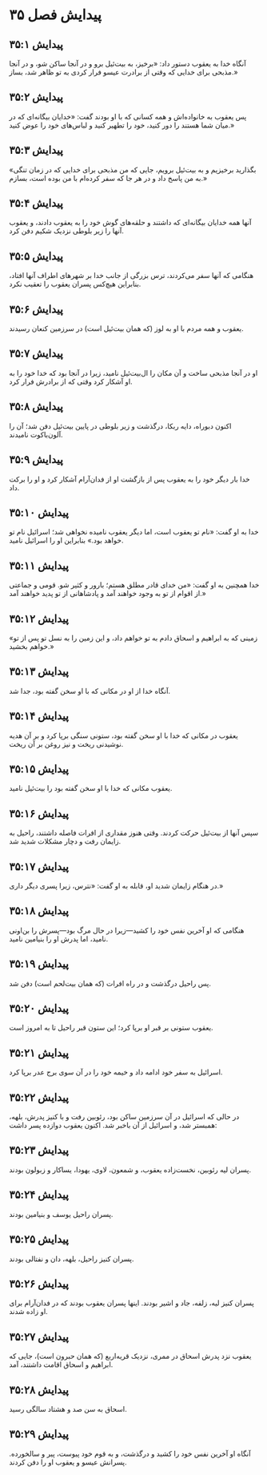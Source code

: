 # پیدایش فصل ۳۵

## پیدایش ۳۵:۱
آنگاه خدا به یعقوب دستور داد: «برخیز، به بیت‌ئیل برو و در آنجا ساکن شو، و در آنجا مذبحی برای خدایی که وقتی از برادرت عیسو فرار کردی به تو ظاهر شد، بساز.»

## پیدایش ۳۵:۲
پس یعقوب به خانواده‌اش و همه کسانی که با او بودند گفت: «خدایان بیگانه‌ای که در میان شما هستند را دور کنید، خود را تطهیر کنید و لباس‌های خود را عوض کنید.»

## پیدایش ۳۵:۳
«بگذارید برخیزیم و به بیت‌ئیل برویم، جایی که من مذبحی برای خدایی که در زمان تنگی به من پاسخ داد و در هر جا که سفر کرده‌ام با من بوده است، بسازم.»

## پیدایش ۳۵:۴
آنها همه خدایان بیگانه‌ای که داشتند و حلقه‌های گوش خود را به یعقوب دادند، و یعقوب آنها را زیر بلوطی نزدیک شکیم دفن کرد.

## پیدایش ۳۵:۵
هنگامی که آنها سفر می‌کردند، ترس بزرگی از جانب خدا بر شهرهای اطراف آنها افتاد، بنابراین هیچ‌کس پسران یعقوب را تعقیب نکرد.

## پیدایش ۳۵:۶
یعقوب و همه مردم با او به لوز (که همان بیت‌ئیل است) در سرزمین کنعان رسیدند.

## پیدایش ۳۵:۷
او در آنجا مذبحی ساخت و آن مکان را ال‌بیت‌ئیل نامید، زیرا در آنجا بود که خدا خود را به او آشکار کرد وقتی که از برادرش فرار کرد.

## پیدایش ۳۵:۸
اکنون دبوراه، دایه ربکا، درگذشت و زیر بلوطی در پایین بیت‌ئیل دفن شد؛ آن را آلون‌باکوت نامیدند.

## پیدایش ۳۵:۹
خدا بار دیگر خود را به یعقوب پس از بازگشت او از فدان‌آرام آشکار کرد و او را برکت داد.

## پیدایش ۳۵:۱۰
خدا به او گفت: «نام تو یعقوب است، اما دیگر یعقوب نامیده نخواهی شد؛ اسرائیل نام تو خواهد بود.» بنابراین او را اسرائیل نامید.

## پیدایش ۳۵:۱۱
خدا همچنین به او گفت: «من خدای قادر مطلق هستم؛ بارور و کثیر شو. قومی و جماعتی از اقوام از تو به وجود خواهند آمد و پادشاهانی از تو پدید خواهند آمد.»

## پیدایش ۳۵:۱۲
«زمینی که به ابراهیم و اسحاق دادم به تو خواهم داد، و این زمین را به نسل تو پس از تو خواهم بخشید.»

## پیدایش ۳۵:۱۳
آنگاه خدا از او در مکانی که با او سخن گفته بود، جدا شد.

## پیدایش ۳۵:۱۴
یعقوب در مکانی که خدا با او سخن گفته بود، ستونی سنگی برپا کرد و بر آن هدیه نوشیدنی ریخت و نیز روغن بر آن ریخت.

## پیدایش ۳۵:۱۵
یعقوب مکانی که خدا با او سخن گفته بود را بیت‌ئیل نامید.

## پیدایش ۳۵:۱۶
سپس آنها از بیت‌ئیل حرکت کردند. وقتی هنوز مقداری از افرات فاصله داشتند، راحیل به زایمان رفت و دچار مشکلات شدید شد.

## پیدایش ۳۵:۱۷
در هنگام زایمان شدید او، قابله به او گفت: «نترس، زیرا پسری دیگر داری.»

## پیدایش ۳۵:۱۸
هنگامی که او آخرین نفس خود را کشید—زیرا در حال مرگ بود—پسرش را بن‌اونی نامید، اما پدرش او را بنیامین نامید.

## پیدایش ۳۵:۱۹
پس راحیل درگذشت و در راه افرات (که همان بیت‌لحم است) دفن شد.

## پیدایش ۳۵:۲۰
یعقوب ستونی بر قبر او برپا کرد؛ این ستون قبر راحیل تا به امروز است.

## پیدایش ۳۵:۲۱
اسرائیل به سفر خود ادامه داد و خیمه خود را در آن سوی برج عدر برپا کرد.

## پیدایش ۳۵:۲۲
در حالی که اسرائیل در آن سرزمین ساکن بود، رئوبین رفت و با کنیز پدرش، بلهه، همبستر شد، و اسرائیل از آن باخبر شد. اکنون یعقوب دوازده پسر داشت:

## پیدایش ۳۵:۲۳
پسران لیه رئوبین، نخست‌زاده یعقوب، و شمعون، لاوی، یهودا، یساکار و زبولون بودند.

## پیدایش ۳۵:۲۴
پسران راحیل یوسف و بنیامین بودند.

## پیدایش ۳۵:۲۵
پسران کنیز راحیل، بلهه، دان و نفتالی بودند.

## پیدایش ۳۵:۲۶
پسران کنیز لیه، زلفه، جاد و اشیر بودند. اینها پسران یعقوب بودند که در فدان‌آرام برای او زاده شدند.

## پیدایش ۳۵:۲۷
یعقوب نزد پدرش اسحاق در ممری، نزدیک قریه‌اربع (که همان حبرون است)، جایی که ابراهیم و اسحاق اقامت داشتند، آمد.

## پیدایش ۳۵:۲۸
اسحاق به سن صد و هشتاد سالگی رسید.

## پیدایش ۳۵:۲۹
آنگاه او آخرین نفس خود را کشید و درگذشت، و به قوم خود پیوست، پیر و سالخورده. پسرانش عیسو و یعقوب او را دفن کردند.
